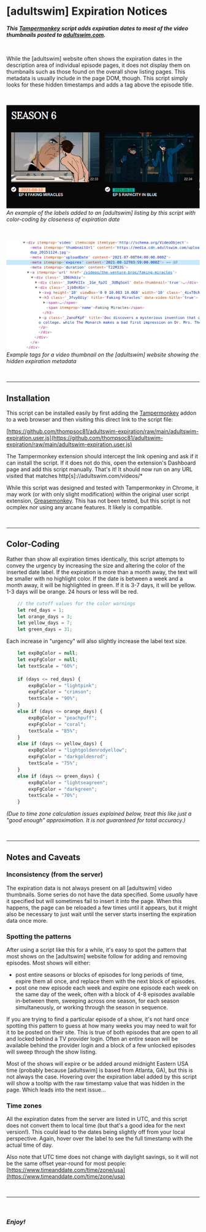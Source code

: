 # [adultswim] Expiration Notices
___This [Tampermonkey](https://tampermonkey.net) script adds expiration dates to most of the video thumbnails posted to [adultswim.com](https://adultswim.com).___

&nbsp;

While the [adultswim] website often shows the expiration dates in the description area of individual episode pages, it does not display them on thumbnails such as those found on the overall show listing pages.  This metadata is usually include in the page DOM, though.  This script simply looks for these hidden timestamps and adds a tag above the episode title.

&nbsp;

![Example expiration labels added to an adultswim.com listing](example_expiration_label.png)  
*An example of the labels added to an [adultswim] listing by this script with color-coding by closeness of expiration date*

&nbsp;

![Example tags for a video thumbnail on aduiltswim.com showing the expiration metadata](hidden_expiration_metadata.png)  
*Example tags for a video thumbnail on the [adultswim] website showing the hidden expiration metadata*

&nbsp;

---

## Installation

This script can be installed easily by first adding the [Tampermonkey](https://tampermonkey.net) addon to a web browser and then visiting this direct link to the script file:

[https://github.com/thompsoc81/adultswim-expiration/raw/main/adultswim-expiration.user.js](https://github.com/thompsoc81/adultswim-expiration/raw/main/adultswim-expiration.user.js)

The Tampermonkey extension should intercept the link opening and ask if it can install the script.  If it does not do this, open the extension's Dashboard page and add this script manually.  That's it!  It should now run on any URL visited that matches http[s]://adultswim.com/videos/*

While this script was designed and tested with Tampermonkey in Chrome, it may work (or with only slight modification) within the original user script extension, [Greasemonkey](https://greasespot.net).  This has not been tested, but this script is not ocmplex nor using any arcane features.  It likely is compatible.

&nbsp;

---

## Color-Coding

Rather than show all expiration times identically, this script attempts to convey the urgency by increasing the size and altering the color of the inserted date label.  If the expiration is more than a month away, the text will be smaller with no highlight color.  If the date is between a week and a month away, it will be highlighted in green.  If it is 3-7 days, it will be yellow.  1-3 days will be orange.  24 hours or less will be red.

```javascript
    // the cutoff values for the color warnings
    let red_days = 1;
    let orange_days = 3;
    let yellow_days = 7;
    let green_days = 31;
```

Each increase in "urgency" will also slightly increase the label text size.

```javascript
    let expBgColor = null;
    let expFgColor = null;
    let textScale = "60%";
    
    if (days <= red_days) {
        expBgColor = "lightpink";
        expFgColor = "crimson";
        textScale = "90%";
    }
    else if (days <= orange_days) {
        expBgColor = "peachpuff";
        expFgColor = "coral";
        textScale = "85%";
    }
    else if (days <= yellow_days) {
        expBgColor = "lightgoldenrodyellow";
        expFgColor = "darkgoldenrod";
        textScale = "75%";
    }
    else if (days <= green_days) {
        expBgColor = "lightseagreen";
        expFgColor = "darkgreen";
        textScale = "70%";
    }
```

*(Due to time zone calculation issues explained below, treat this like just a "good enough" approximation.  It is not guaranteed for total accuracy.)*

&nbsp;

---

## Notes and Caveats

### Inconsistency (from the server)
The expiration data is not always present on all [adultswim] video thumbnails.  Some series do not have the data specified.  Some _usually_ have it specified but will sometimes fail to insert it into the page.  When this happens, the page can be reloaded a few times until it appears, but it might also be necessary to just wait until the server starts inserting the expiration data once more.

### Spotting the patterns
After using a script like this for a while, it's easy to spot the pattern that most shows on the [adultswim] website follow for adding and removing episodes.  Most shows will either:

* post entire seasons or blocks of episodes for long periods of time, expire them all once, and replace them with the next block of episodes.
* post one new episode each week and expire one episode each week on the same day of the week, often with a block of 4-8 episodes available in-between them, sweeping across one season, for each season simultaneously, or working through the season in sequence.

If you are trying to find a particular episode of a show, it's not hard once spotting this pattern to guess at how many weeks you may need to wait for it to be posted on their site.  This is true of both episodes that are open to all and locked behind a TV provider login.  Often an entire seaon will be available behind the provider login and a block of a few unlocked episodes will sweep through the show listing.

Most of the shows will expire or be added around midnight Eastern USA time (probably because [adultswim] is based from Atlanta, GA), but this is not always the case.  Hovering over the expiration label added by this script will show a tooltip with the raw timestamp value that was hidden in the page.  Which leads into the next issue...

### Time zones
All the expiration dates from the server are listed in UTC, and this script does not convert them to local time (but that's a good idea for the next version!).  This could lead to the dates being slightly off from your local perspective.  Again, hover over the label to see the full timestamp with the actual time of day.

Also note that UTC time does not change with daylight savings, so it will not be the same offset year-round for most people:  [https://www.timeanddate.com/time/zone/usa](https://www.timeanddate.com/time/zone/usa)

&nbsp;

---

&nbsp;

### *Enjoy!*
